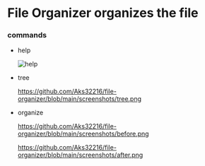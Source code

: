 # File Organizer organizes the file

### commands

- help

    ![help](https://user-images.githubusercontent.com/56152715/168694969-9091b682-e774-483e-b405-e9674002f07a.png)

- tree

    https://github.com/Aks32216/file-organizer/blob/main/screenshots/tree.png

- organize

    https://github.com/Aks32216/file-organizer/blob/main/screenshots/before.png

    https://github.com/Aks32216/file-organizer/blob/main/screenshots/after.png
